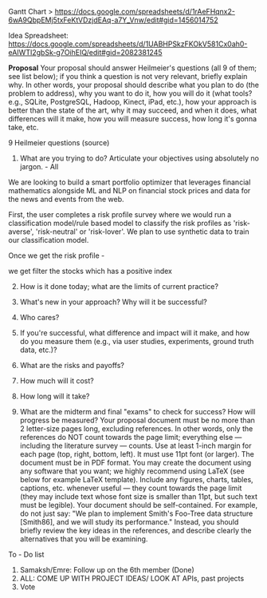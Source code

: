 Gantt Chart > https://docs.google.com/spreadsheets/d/1rAeFHqnx2-6wA9QbpEMj5txFeKtVDzjdEAq-a7Y_Vnw/edit#gid=1456014752


Idea Spreadsheet:
https://docs.google.com/spreadsheets/d/1UABHPSkzFKOkV581Cx0ah0-eAIWTI2gbSk-g7OihEIQ/edit#gid=2082381245

**Proposal**
Your proposal should answer Heilmeier's questions (all 9 of them; see list below); if you think a question is not very relevant, briefly explain why. In other words, your proposal should describe what you plan to do (the problem to address), why you want to do it, how you will do it (what tools? e.g., SQLite, PostgreSQL, Hadoop, Kinect, iPad, etc.), how your approach is better than the state of the art, why it may succeed, and when it does, what differences will it make, how you will measure success, how long it's gonna take, etc.

9 Heilmeier questions (source)


1. What are you trying to do? Articulate your objectives using absolutely no jargon. - All

We are looking to build a smart portfolio optimizer that leverages financial mathematics alongside ML and NLP on financial stock prices and data for the news and events from the web. 

First, the user completes a risk profile survey where we would run a classification model/rule based model to classify the risk profiles as 'risk-averse', 'risk-neutral' or 'risk-lover'. We plan to use synthetic data to train our classification model.

Once we get the risk profile - 

we get filter the stocks which has a positive index 




2. How is it done today; what are the limits of current practice? 


3. What's new in your approach? Why will it be successful?


4. Who cares?

5. If you're successful, what difference and impact will it make, and how do you measure them (e.g., via user studies, experiments, ground truth data, etc.)?


6. What are the risks and payoffs?


7. How much will it cost?


8. How long will it take?


9. What are the midterm and final "exams" to check for success? How will progress be measured?
Your proposal document must be no more than 2 letter-size pages long, excluding references. In other words, only the references do NOT count towards the page limit; everything else — including the literature survey — counts. Use at least 1-inch margin for each page (top, right, bottom, left).  It must use 11pt font (or larger). The document must be in PDF format. You may create the document using any software that you want; we highly recommend using LaTeX (see below for example LaTeX template). Include any figures, charts, tables, captions, etc. whenever useful — they count towards the page limit (they may include text whose font size is smaller than 11pt, but such text must be legible). Your document should be self-contained. For example, do not just say: "We plan to implement Smith's Foo-Tree data structure [Smith86], and we will study its performance." Instead, you should briefly review the key ideas in the references, and describe clearly the alternatives that you will be examining.



To - Do list

1. Samaksh/Emre: Follow up on the 6th member (Done)
2. ALL: COME UP WITH PROJECT IDEAS/ LOOK AT APIs, past projects
3. Vote 



